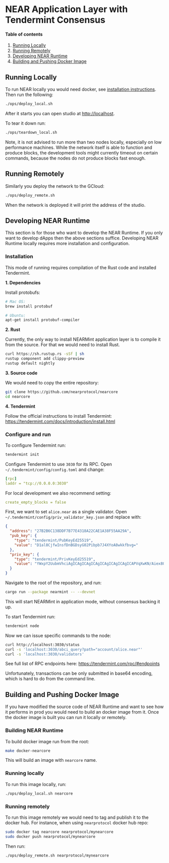# NEAR Application Layer with Tendermint Consensus

#### Table of contents

1. [Running Locally](#running-locally)
2. [Running Remotely](#running-remotely)
3. [Developing NEAR Runtime](#developing-near-runtime)
4. [Building and Pushing Docker Image](#building-and-pushing-docker-image)

## Running Locally

To run NEAR locally you would need docker, see [installation instructions](https://www.docker.com/get-started).
Then run the following:
```bash
./ops/deploy_local.sh
```

After it starts you can open studio at [http://localhost](http://localhost).

To tear it down run:
```bash
./ops/teardown_local.sh
```

Note, it is not advised to run more than two nodes locally, especially on low performance machines. While the network
itself is able to function and produce blocks, the development tools might currently timeout on certain commands,
because the nodes do not produce blocks fast enough.

## Running Remotely
Similarly you deploy the network to the GCloud:
```bash
./ops/deploy_remote.sh
```
When the network is deployed it will print the address of the studio.

## Developing NEAR Runtime
This section is for those who want to develop the NEAR Runtime. If you only want to develop dApps then the above sections suffice.
Developing NEAR Runtime locally requires more installation and configuration.

### Installation

This mode of running requires compilation of the Rust code and installed Tendermint.

**1. Dependencies**

Install protobufs:
```bash
# Mac OS:
brew install protobuf

# Ubuntu:
apt-get install protobuf-compiler
```

**2. Rust**

Currently, the only way to install NEARMint application layer is to compile it from the source.
For that we would need to install Rust.

```bash
curl https://sh.rustup.rs -sSf | sh
rustup component add clippy-preview
rustup default nightly
```


**3. Source code**

We would need to copy the entire repository:

```bash
git clone https://github.com/nearprotocol/nearcore
cd nearcore
```

**4. Tendermint**

Follow the official instructions to install Tendermint: https://tendermint.com/docs/introduction/install.html

### Configure and run

To configure Tendermint run:

```bash
tendermint init
```

Configure Tendermint to use `3030` for its RPC. Open `~/.tendermint/config/config.toml` and change:
```yaml
[rpc]
laddr = "tcp://0.0.0.0:3030"
```

For local development we also recommend setting:
```yaml
create_empty_blocks = false
```

First, we want to set `alice.near` as a single validator. Open `~/.tendermint/config/priv_validator_key.json` and replace with:

```json
{
  "address": "27B2B6C138DDF7B77E4318A22CAE1A38F55AA29A",
  "pub_key": {
    "type": "tendermint/PubKeyEd25519",
    "value": "D1al8CjfwInsfDnBGDsyG02Pibpb7J4XYoA8wkkfbvg="
  },
  "priv_key": {
    "type": "tendermint/PrivKeyEd25519",
    "value": "YWxpY2UubmVhciAgICAgICAgICAgICAgICAgICAgICAPVqXwKN/Aiex8OcEYOzIbTY+JulvsnhdigDzCSR9u+A=="
  }
}
```

Navigate to the root of the repository, and run:
```bash
cargo run --package nearmint -- --devnet
```

This will start NEARMint in application mode, without consensus backing it up.

To start Tendermint run:
```bash
tendermint node
```

Now we can issue specific commands to the node:
```bash
curl http://localhost:3030/status
curl -s 'localhost:3030/abci_query?path="account/alice.near"'
curl -s 'localhost:3030/validators'
```

See full list of RPC endpoints here: https://tendermint.com/rpc/#endpoints

Unfortunately, transactions can be only submitted in base64 encoding, which is hard to do from the command line.

## Building and Pushing Docker Image

If you have modified the source code of NEAR Runtime and want to see how it performs in prod you would need to build
an docker image from it. Once the docker image is built you can run it locally or remotely.

### Building NEAR Runtime
To build docker image run from the root:
```bash
make docker-nearcore
```

This will build an image with `nearcore` name.

### Running locally

To run this image locally, run:
```bash
./ops/deploy_local.sh nearcore
```

### Running remotely

To run this image remotely we would need to tag and publish it to the docker hub. For instance, when using `nearprotocol` docker hub repo:

```bash
sudo docker tag nearcore nearprotocol/mynearcore
sudo docker push nearprotocol/mynearcore
```

Then run:
```bash
./ops/deploy_remote.sh nearprotocol/mynearcore
```
